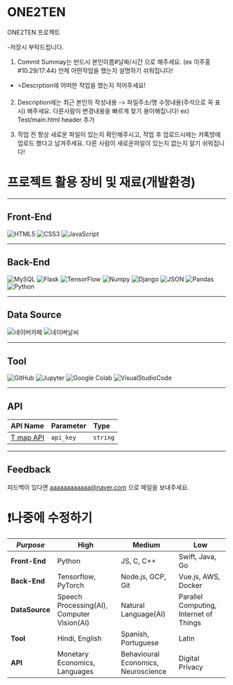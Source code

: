 # ONE2TEN
 ONE2TEN 프로젝트

-저장시 부탁드립니다.

1. Commit Summay는 반드시 본인이름#날짜/시간 으로 해주세요. (ex 이주홍#10.29/17:44) 언제 어떤작업을 했는지 설명하기 쉬워집니다!
- ⭐Descrption에 어떠한 작업을 했는지 적어주세요!

2. Description에는 최근 본인의 작성내용 -> 파일주소/명 수정내용(주석으로 꼭 표시) 해주세요. 다른사람이 변경내용을 빠르게 찾기 용이해집니다! ex) Test/main.html header 추가

3. 작업 전 항상 새로운 파일이 있는지 확인해주시고, 작업 후 업로드시에는 카톡방에 업로드 했다고 남겨주세요. 다른 사람이 새로운파일이 있는지 없는지 알기 쉬워집니다!

# 프로젝트 활용 장비 및 재료(개발환경)
-------
## Front-End

![HTML5](https://img.shields.io/badge/-HTML5-F05032?style=for-the-badge&logo=html5&logoColor=ffffff)
![CSS3](https://img.shields.io/badge/-CSS3-007ACC?style=for-the-badge&logo=css3)
![JavaScript](https://img.shields.io/badge/-JavaScript-f7df1c?style=for-the-badge&logo=javascript&logoColor=000000)




-------




## Back-End

![MySQL](https://img.shields.io/badge/-MySQL-4479A1?style=for-the-badge&logo=MySQL&logoColor=000000)
![Flask](https://img.shields.io/badge/-Flask-ffffff?style=for-the-badge&logo=Flask&logoColor=000000)
![TensorFlow](https://img.shields.io/badge/-TensorFlow-FF6F00?style=for-the-badge&logo=TensorFlow&logoColor=000000)
![Numpy](https://img.shields.io/badge/-Numpy-013243?style=for-the-badge&logo=Numpy&logoColor=ffffff)
![Django](https://img.shields.io/badge/-Django-092E20?style=for-the-badge&logo=Django&logoColor=ffffff)
![JSON](https://img.shields.io/badge/-JSON-000000?style=for-the-badge&logo=JSON&logoColor=ffffff)
![Pandas](https://img.shields.io/badge/-Pandas-150458?style=for-the-badge&logo=Pandas&logoColor=ffffff)
![Python](https://img.shields.io/badge/-Python-3776AB?style=for-the-badge&logo=Python&logoColor=ffffff)

-------

## Data Source

![네이버카페](https://img.shields.io/badge/-네이버카페-03C75A?style=for-the-badge&logo=Naver&logoColor=ffffff)
![네이버날씨](https://img.shields.io/badge/-네이버날씨-03C75A?style=for-the-badge&logo=Naver&logoColor=ffffff)

-------

## Tool

![GitHub](https://img.shields.io/badge/-GitHub-181717?style=for-the-badge&logo=GitHub&logoColor=ffffff)
![Jupyter](https://img.shields.io/badge/-Jupyter-F37626?style=for-the-badge&logo=Jupyter&logoColor=ffffff)
![Google Colab](https://img.shields.io/badge/-GoogleColab-F9AB00?style=for-the-badge&logo=GoogleColab&logoColor=ffffff)
![VisualStudioCode](https://img.shields.io/badge/-VS_Code-007ACC?style=for-the-badge&logo=VisualStudioCode&logoColor=ffffff)

-------

## API

| API Name                                                | Parameter | Type     |
| :-----------------------------------------------------  | :-------- | :------- |
| [T map API](https://tmapapi.sktelecom.com/index.html)   | `api_key` | `string` |

-------

## Feedback

피드백이 있다면 aaaaaaaaaaaa@naver.com 으로 메일을 보내주세요.



# ❗나중에 수정하기

| *Purpose* | High | Medium | Low |
| --------------- | --------------- | --------------- | ------------- |
| **Front-End** | Python | JS, C, C++ | Swift, Java, Go |
| **Back-End** | Tensorflow, PyTorch | Node.js, GCP, Git | Vue.js, AWS, Docker |
| **DataSource** | Speech Processing(AI), Computer Vision(AI) | Natural Language(AI) | Parallel Computing, Internet of Things |
| **Tool** | Hindi, English | Spanish, Portuguese | Latin  |
| **API** | Monetary Economics, Languages | Behavioural Economics, Neuroscience | Digital Privacy |